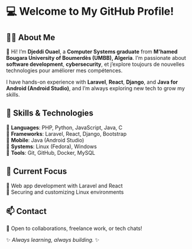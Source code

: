 # 💻 Welcome to My GitHub Profile!

## 🧑‍🎓 About Me  
👋 Hi! I’m **Djeddi Ouael**, a **Computer Systems graduate** from **M'hamed Bougara University of Boumerdès (UMBB), Algeria**. I’m passionate about **software development**, **cybersecurity**, et j’explore toujours de nouvelles technologies pour améliorer mes compétences.

I have hands-on experience with **Laravel**, **React**, **Django**, and **Java for Android (Android Studio)**, and I’m always exploring new tech to grow my skills.

## 🚀 Skills & Technologies  
🔹 **Languages**: PHP, Python, JavaScript, Java, C  
🔹 **Frameworks**: Laravel, React, Django, Bootstrap  
🔹 **Mobile**: Java (Android Studio)  
🔹 **Systems**: Linux (Fedora), Windows  
🔹 **Tools**: Git, GitHub, Docker, MySQL  

## 📌 Current Focus  
🔸 Web app development with Laravel and React  
🔸 Securing and customizing Linux environments  

## 📫 Contact  
💬 Open to collaborations, freelance work, or tech chats!

✨ _Always learning, always building._ ✨
